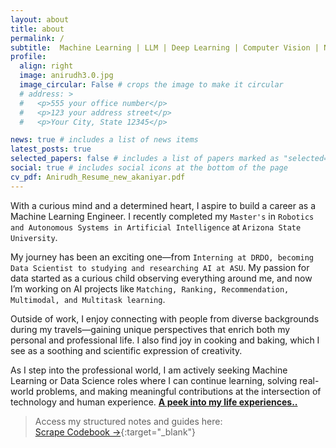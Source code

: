 ```yaml
---
layout: about
title: about
permalink: /
subtitle:  Machine Learning | LLM | Deep Learning | Computer Vision | NLP | Data Enthusiast.  #<a href='#'>Affiliations</a>. Address. Contacts. Moto. Etc.
profile:
  align: right
  image: anirudh3.0.jpg
  image_circular: False # crops the image to make it circular
  # address: >
  #   <p>555 your office number</p>
  #   <p>123 your address street</p>
  #   <p>Your City, State 12345</p>

news: true # includes a list of news items
latest_posts: true 
selected_papers: false # includes a list of papers marked as "selected={true}"
social: true # includes social icons at the bottom of the page
cv_pdf: Anirudh_Resume_new_akaniyar.pdf
---
```

With a curious mind and a determined heart, I aspire to build a career as a Machine Learning Engineer. I recently completed my `Master's` in `Robotics and Autonomous Systems in Artificial Intelligence` at `Arizona State University`.

My journey has been an exciting one—from `Interning at DRDO, becoming Data Scientist to studying and researching AI at ASU`. My passion for data started as a curious child observing everything around me, and now I’m working on AI projects like `Matching, Ranking, Recommendation, Multimodal, and Multitask learning`.

Outside of work, I enjoy connecting with people from diverse backgrounds during my travels—gaining unique perspectives that enrich both my personal and professional life. I also find joy in cooking and baking, which I see as a soothing and scientific expression of creativity.

As I step into the professional world, I am actively seeking Machine Learning or Data Science roles where I can continue learning, solving real-world problems, and making meaningful contributions at the intersection of technology and human experience. [**A peek into my life experiences..**](../others/)<i class="fa fa-camera-retro fa-1x" aria-hidden="true"></i>


> Access my structured notes and guides here:  
> [Scrape Codebook →](https://anirudh-docs.gitbook.io/scrape-codebook){:target="_blank"}

<!-- My passion for computer science stems from a creative child who always loved tasks involving innovations and challenges. Driven by the same passion, I dedicated myself to the pursuit of excellence, earning an undergraduate degree in `Computer Science and Engineering`. I further pursued an internship at the `Centre for Artificial Intelligence & Robotics Lab (DRDO)` in Bangalore.  -->
<!-- As I delved deeper into AI and Robotics, I realized that my true calling lay not just in engineering the future but in sculpting it through the art of handling data. The revelation unfolded during a transformative collaboration with my mentor, Jimmy. My current area of interest and projects are `A multitasking model capable of performing both detection and segmentation on medical images.`, as well as incorporating `Capabilities for processing and understanding text and reports`. -->



